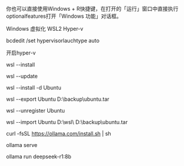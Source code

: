 你也可以直接使用Windows + R快捷键，在打开的「运行」窗口中直接执行optionalfeatures打开「Windows 功能」对话框。

Windows 虚拟化
WSL2
Hyper-v

bcdedit /set hypervisorlauchtype auto

开启hyper-v

wsl --install

wsl --update

wsl --install -d Ubuntu

wsl --export Ubuntu D:\backup\ubuntu.tar

wsl --unregister Ubuntu

wsl --import Ubuntu D:\wsl\ D:\backup\ubuntu.tar

curl -fsSL https://ollama.com/install.sh | sh

ollama serve

ollama run deepseek-r1:8b
